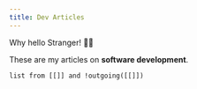 ```yaml
---
title: Dev Articles
---
```


Why hello Stranger! 👋😀

These are my articles on **software development**.

```dataview
list from [[]] and !outgoing([[]])
```
